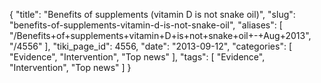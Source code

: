 {
    "title": "Benefits of supplements (vitamin D is not snake oil)",
    "slug": "benefits-of-supplements-vitamin-d-is-not-snake-oil",
    "aliases": [
        "/Benefits+of+supplements+vitamin+D+is+not+snake+oil+-+Aug+2013",
        "/4556"
    ],
    "tiki_page_id": 4556,
    "date": "2013-09-12",
    "categories": [
        "Evidence",
        "Intervention",
        "Top news"
    ],
    "tags": [
        "Evidence",
        "Intervention",
        "Top news"
    ]
}